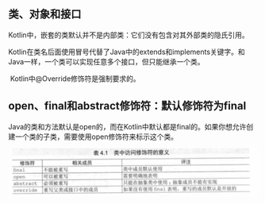 ## 类、对象和接口

​		Kotlin中，嵌套的类默认并不是内部类：它们没有包含对其外部类的隐氏引用。

​		Kotlin在类名后面使用冒号代替了Java中的extends和implements关键字。和Java一样，一个类可以实现任意多个接口，但只能继承一个类。

​		Kotlin中@Override修饰符是强制要求的。

## open、final和abstract修饰符：默认修饰符为final

​	Java的类和方法默认是open的，而在Kotlin中默认都是final的。如果你想允许创建一个类的子类，需要使用open修饰符来标示这个类。

![类中访问修饰符的意义.](https://raw.githubusercontent.com/xiaofans/BlogSource/master/kotlin%E5%AD%A6%E4%B9%A0/pics/%E7%B1%BB%E4%B8%AD%E8%AE%BF%E9%97%AE%E4%BF%AE%E9%A5%B0%E7%AC%A6%E7%9A%84%E6%84%8F%E4%B9%89.png)

​	

